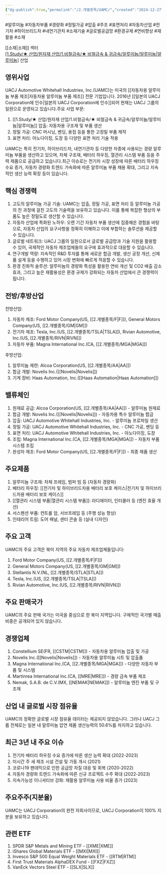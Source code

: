 ```yaml
---
{"dg-publish":true,"permalink":"/2.개별종목/UAMC/","created":"2024-12-27T10:04:54.545+09:00","updated":"2025-06-03T20:06:01.819+09:00"}
---
```


#알루미늄 #자동차부품 #경량화 #정밀가공 #압출 #주조 #표면처리 #자동차산업 #전기차 #하이브리드차 #내연기관차 #소재기술 #글로벌공급망 #환경규제 #연비향상  #재활용 #소재

[[소재\|소재]] 섹터  
[[1.Study/★ 산업/원자재 산업/1.비철금속/★ 비철금속 & 귀금속/알루미늄/알루미늄\|알루미늄]](Aluminum) 산업

## 영위사업

UACJ Automotive Whitehall Industries, Inc.(UAMC)는 미국의 [[자동차용 알루미늄 부품 제조\|자동차용 알루미늄 부품 제조]] 전문 기업입니다. 2016년 [[일본의 UACJ Corporation에 인수\|일본의 UACJ Corporation에 인수]]되어 현재는 UACJ 그룹의 일원으로 운영되고 있습니다.주요 사업 부문:

1. [[1.Study/★ 산업/원자재 산업/1.비철금속/★ 비철금속 & 귀금속/알루미늄/알루미늄\|알루미늄]] 압출: 자동차용 구조재 및 부품 생산
2. 정밀 가공: CNC 머시닝, 벤딩, 용접 등을 통한 고정밀 부품 제작
3. 표면 처리: 아노다이징, 도장 등 다양한 표면 처리 기술 적용

UAMC는 특히 전기차, 하이브리드차, 내연기관차 등 다양한 차종에 사용되는 경량 알루미늄 부품을 생산하고 있으며, 차체 구조재, 배터리 하우징, 열관리 시스템 부품 등을 주력 제품으로 공급하고 있습니다.최근 이슈로는 전기차 시장 성장에 따른 배터리 하우징 수요 증가, 자동차 경량화 트렌드 가속화에 따른 알루미늄 부품 채용 확대, 그리고 지속적인 생산 능력 확장 등이 있습니다.

## 핵심 경쟁력

1. 고도의 알루미늄 가공 기술: UAMC는 압출, 정밀 가공, 표면 처리 등 알루미늄 가공의 전 과정에 걸친 고도의 기술력을 보유하고 있습니다. 이를 통해 복잡한 형상의 부품도 높은 정밀도로 생산할 수 있습니다.
2. 자동차 산업에 특화된 노하우: 오랜 기간 자동차 부품 생산에 집중해온 경험을 바탕으로, 자동차 산업의 요구사항을 정확히 이해하고 이에 부합하는 솔루션을 제공할 수 있습니다.
3. 글로벌 네트워크: UACJ 그룹의 일원으로서 글로벌 공급망과 기술 지원을 활용할 수 있어, 국제적인 자동차 제조업체들의 요구에 효과적으로 대응할 수 있습니다.
4. 연구개발 역량: 지속적인 R&D 투자를 통해 새로운 합금 개발, 생산 공정 개선, 신제품 설계 등을 수행하고 있어 시장 변화에 빠르게 적응할 수 있습니다.
5. 환경 친화적 솔루션: 알루미늄의 경량화 특성을 활용한 연비 개선 및 CO2 배출 감소 효과, 그리고 높은 재활용성은 환경 규제가 강화되는 자동차 산업에서 큰 경쟁력이 됩니다.

## 전방/후방산업

전방산업:

1. 자동차 제조: Ford Motor Company(US, [[2.개별종목/F\|F]]), General Motors Company(US, [[2.개별종목/GM\|GM]])
2. 전기차 제조: Tesla, Inc.(US, [[2.개별종목/TSLA\|TSLA]]), Rivian Automotive, Inc.(US, [[2.개별종목/RIVN\|RIVN]])
3. 자동차 부품: Magna International Inc.(CA, [[2.개별종목/MGA\|MGA]])

후방산업:

1. 알루미늄 제련: Alcoa Corporation(US, [[2.개별종목/AA\|AA]])
2. 합금 개발: Novelis Inc.([[Novelis\|Novelis]])
3. 기계 장비: Haas Automation, Inc.([[Haas Automation\|Haas Automation]])

## 밸류체인

1. 원재료 공급: Alcoa Corporation(US, [[2.개별종목/AA\|AA]]) - 알루미늄 원재료
2. 합금 개발: Novelis Inc.([[Novelis\|Novelis]]) - 자동차용 특수 알루미늄 합금
3. 압출: UACJ Automotive Whitehall Industries, Inc. - 알루미늄 프로파일 생산
4. 정밀 가공: UACJ Automotive Whitehall Industries, Inc. - CNC 가공, 벤딩 등
5. 표면 처리: UACJ Automotive Whitehall Industries, Inc. - 아노다이징, 도장
6. 조립: Magna International Inc.(CA, [[2.개별종목/MGA\|MGA]]) - 자동차 부품 시스템 조립
7. 완성차 제조: Ford Motor Company(US, [[2.개별종목/F\|F]]) - 최종 제품 생산

## 주요제품

1. 알루미늄 구조재: 차체 프레임, 범퍼 빔 등 (자동차 경량화)
2. 배터리 하우징: [[전기차 및 하이브리드차용 배터리 보호 케이스\|전기차 및 하이브리드차용 배터리 보호 케이스]]
3. [[열관리 시스템 부품\|열관리 시스템 부품]]: 라디에이터, 인터쿨러 등 (엔진 효율 개선)
4. 서스펜션 부품: 컨트롤 암, 서브프레임 등 (주행 성능 향상)
5. 인테리어 트림: 도어 패널, 센터 콘솔 등 (실내 디자인)

## 주요 고객

UAMC의 주요 고객은 북미 지역의 주요 자동차 제조업체들입니다:

1. Ford Motor Company(US, [[2.개별종목/F\|F]])
2. General Motors Company(US, [[2.개별종목/GM\|GM]])
3. Stellantis N.V.(NL, [[2.개별종목/STLA\|STLA]])
4. Tesla, Inc.(US, [[2.개별종목/TSLA\|TSLA]])
5. Rivian Automotive, Inc.(US, [[2.개별종목/RIVN\|RIVN]])

## 주요 판매국가

UAMC의 주요 판매 국가는 미국을 중심으로 한 북미 지역입니다. 구체적인 국가별 매출 비중은 공개되어 있지 않습니다.

## 경쟁업체

1. Constellium SE(FR, [[CSTM\|CSTM]]) - 자동차용 알루미늄 압출 및 가공
2. Novelis Inc.([[Novelis\|Novelis]]) - 자동차용 알루미늄 시트 및 압출품
3. Magna International Inc.(CA, [[2.개별종목/MGA\|MGA]]) - 다양한 자동차 부품 및 시스템
4. Martinrea International Inc.(CA, [[MRE\|MRE]]) - 경량 금속 부품 제조
5. Nemak, S.A.B. de C.V.(MX, [[NEMAK\|NEMAK]]) - 알루미늄 엔진 부품 및 구조재

## 산업 내 글로벌 시장 점유율

UAMC의 정확한 글로벌 시장 점유율 데이터는 제공되지 않았습니다. 그러나 UACJ 그룹 전체로는 일본 내 알루미늄 압연 제품 생산능력의 50.6%를 차지하고 있습니다.

## 최근 3년 내 주요 이슈

1. 전기차 배터리 하우징 수요 증가에 따른 생산 능력 확대 (2022-2023)
2. 미시간 주 새 제조 시설 건설 및 가동 개시 (2021)
3. 코로나19 팬데믹으로 인한 공급망 차질 대응 및 회복 (2020-2022)
4. 자동차 경량화 트렌드 가속화에 따른 신규 프로젝트 수주 확대 (2022-2023)
5. 지속가능성 이니셔티브 강화: 재활용 알루미늄 사용 비율 증가 (2023)

## 주요주주(지분율)

UAMC는 UACJ Corporation의 완전 자회사이므로, UACJ Corporation이 100% 지분을 보유하고 있습니다.

## 관련 ETF

1. SPDR S&P Metals and Mining ETF - [[XME\|XME]]
2. iShares Global Materials ETF - [[MXI\|MXI]]
3. Invesco S&P 500 Equal Weight Materials ETF - [[RTM\|RTM]]
4. First Trust Materials AlphaDEX Fund - [[FXZ\|FXZ]]
5. VanEck Vectors Steel ETF - [[SLX\|SLX]]